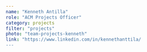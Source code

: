 ```yaml
---
name: "Kenneth Antilla"
role: "ACM Projects Officer"
category: projects
filter: "projects"
photo: "team-projects-kenneth"
link: "https://www.linkedin.com/in/kennethanttila/
---
```

